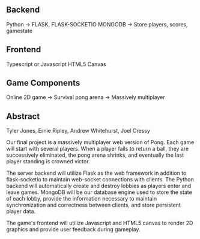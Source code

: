 Backend
-------
Python -> FLASK, FLASK-SOCKETIO
MONGODB
  -> Store players, scores, gamestate

Frontend
-------
Typescript or Javascript
HTML5 Canvas

Game Components
-------
Online 2D game
 -> Survival pong arena
 -> Massively multiplayer


## Abstract
Tyler Jones, Ernie Ripley, Andrew Whitehurst, Joel Cressy

Our final project is a massively multiplayer web version of Pong. Each game will
start with several players. When a player fails to return a ball, they are
successively eliminated, the pong arena shrinks, and eventually the last player
standing is crowned victor.

The server backend will utilize Flask as the web framework in addition to
flask-socketio to maintain web-socket connections with clients. The Python backend
will automatically create and destroy lobbies as players enter and leave games.
MongoDB will be our database engine used to store the state of each lobby, provide
the information necessary to maintain synchronization and correctness between
clients, and store persistent player data.

The game's frontend will utilize Javascript and HTML5 canvas to render 2D graphics
and provide user feedback during gameplay.
